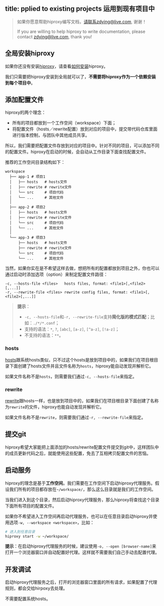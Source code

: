 title: pplied to existing projects 运用到现有项目中
---

> 如果你愿意帮助hiproxy编写文档，请联系zdying@live.com, 谢谢！
>
> If you are willing to help hiproxy to write documentation, please contact zdying@live.com, thank you!

## 全局安装hiproxy

如果你还没有安装[hiproxy](https://github.com/hiproxy/hiproxy)，请查看[如何安装](./installation.html)hiproxy。

我们只需要把hiproxy安装到全局就可以了，**不需要将hiproxy作为一个依赖安装到每个项目中**。

## 添加配置文件

hiproxy的两个理念：

* 所有的项目都放到一个工作空间（workspace）下面；
* 将配置文件（hosts／rewrite配置）放到对应的项目中，提交带代码仓库里面进行版本控制，与团队中其他成员共享。

所以，我们需要把配置文件存放到对应的项目中。针对不同的项目，可以添加不同的配置文件。hiproxy在启动的时候，会自动从工作目录下面查找配置文件。

推荐的工作空间目录结构如下：

```
workspace
  ├── app-1 # 项目1
  │   ├── hosts   # hosts文件
  │   ├── rewrite # rewrite文件
  │   └── src     # 项目代码
  │   └── ...     # 其他文件
  │
  ├── app-2 # 项目2
  │   ├── hosts   # hosts文件
  │   ├── rewrite # rewrite文件
  │   └── src     # 项目代码
  │   └── ...     # 其他文件
  │
  └── app-3 # 项目3
      ├── hosts   # hosts文件
      ├── rewrite # rewrite文件
      └── src     # 项目代码
      └── ...     # 其他文件
```

当然，如果你实在是不希望这样去做，想把所有的配置都放到项目之外，你也可以通过启动时添加选项（option）来制定配置文件路径：

```
-c, --hosts-file <files>   hosts files, format: <file1>[,<file2>[,...]]
-r, --rewrite-file <files> rewrite config files, format: <file1>[,<file2>[,...]]
```

> **提示**：
>
> * `-c, --hosts-file`和`-r, --rewrite-file`支持**简化版的模式匹配**；比如：`./*/*.conf`；
> * 支持的语法：`*`, `?`, `[abc]`, `[a-z]`, `[^a-z]`, `[!a-z]`；
> * 不支持的语法：`**`。

### hosts

[hosts](../configuration/hosts.html)跟系统hosts类似，只不过这个hosts是放到项目中的，如果我们在项目根目录下面创建了hosts文件并且文件名称为`hosts`，hiproxy能自动发现并解析它。

如果文件名称不是`hosts`，则需要我们通过`-c, --hosts-file`来指定。

### rewrite

[rewrite](../configuration/rewrite.html)跟hosts一样，也是放到项目中的，如果我们在项目根目录下面创建了名称为`rewrite`的文件，hiproxy也能自动发现并解析它。

如果文件名称不是`rewrite`，则需要我们通过`-r, --rewrite-file`来指定。

## 提交git

hiproxy希望大家能把上面添加的hosts/rewrite配置文件提交到git中，这样团队中的成员更新代码之后，就能使用这些配置，免去了互相拷贝配置文件的苦恼。

## 启动服务

hiproxy的理念是基于**工作空间**。我们需要在工作空间下启动hiproxy代理服务。假设我们所有的项目都存放在`~/workspace/`，那么这么目录就是我们的工作空间。

当我们进入到这个目录，然后启动hiproxy代理服务，那么hiproxy将查找这个目录下面所有项目的配置文件。

如果你不希望进入工作空间再启动代理服务，也可以在任意目录启动hiproxy并使用选项`-w, --workspace <workspace>`，比如：

```bash
# 进入到任意目录
hiproxy start -w ~/workspace/
```

**提示**：在启动hiproxy代理服务的时候，建议使用`-o, --open [browser-name]`来打开一个浏览器窗口并自动配置好代理。这样就不需要我们自己手动去配置代理。

## 开发调试

启动hiproxy代理服务之后，打开的浏览器窗口里面的所有请求，如果配置了代理规则，都会交给hirpoxy去处理。

不需要配置系统hosts。
